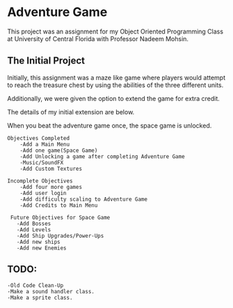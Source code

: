 # Adventure Game

This project was an assignment for my Object Oriented Programming Class
at University of Central Florida with Professor Nadeem Mohsin.

## The Initial Project

Initially, this assignment was a maze like game where players would
attempt to reach the treasure chest by using the abilities of the three
different units.

Additionally, we were given the option to extend the game for extra credit.

The details of my initial extension are below.

 When you beat the adventure game once, the space game is unlocked.

    Objectives Completed
        -Add a Main Menu
        -Add one game(Space Game)
        -Add Unlocking a game after completing Adventure Game
        -Music/SoundFX
        -Add Custom Textures

    Incomplete Objectives
        -Add four more games
        -Add user login
        -Add difficulty scaling to Adventure Game
        -Add Credits to Main Menu

     Future Objectives for Space Game
       -Add Bosses
       -Add Levels
       -Add Ship Upgrades/Power-Ups
       -Add new ships
       -Add new Enemies


## TODO:

    -Old Code Clean-Up
    -Make a sound handler class.
    -Make a sprite class.
